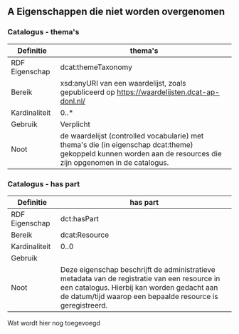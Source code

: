 ## A Eigenschappen die niet worden overgenomen

### Catalogus - thema's
| Definitie      | thema's                                                                                                                                                          |
|----------------|------------------------------------------------------------------------------------------------------------------------------------------------------------------|
| RDF Eigenschap | dcat:themeTaxonomy                                                                                                                                               |
| Bereik         | xsd:anyURI van een waardelijst, zoals gepubliceerd op https://waardelijsten.dcat-ap-donl.nl/                                                                     |
| Kardinaliteit	 | 0..*                                                                                                                                                             |
| Gebruik        | Verplicht                                                                                                                                                        |
| Noot           | de waardelijst (controlled vocabularie) met thema's die (in eigenschap dcat:theme) gekoppeld kunnen worden aan de resources die zijn opgenomen in de catalogus.  |																						   |

### Catalogus - has part
| Definitie      | has part                                                                                                                                                                                      |
|----------------|-----------------------------------------------------------------------------------------------------------------------------------------------------------------------------------------------------------|
| RDF Eigenschap | dct:hasPart                                                                                                                                                                                               |
| Bereik         | dcat:Resource                                                                                                                                                                                             |
| Kardinaliteit	 | 0..0                                                                                                                                                                                                      |
| Gebruik        |                                                                                                                                                                                                           |
| Noot           | Deze eigenschap beschrijft de administratieve metadata van de registratie van een resource in een catalogus. Hierbij kan worden gedacht aan de datum/tijd waarop een bepaalde resource is geregistreerd.  |		

<p class="note" title="Note">
Wat wordt hier nog toegevoegd
</p>
